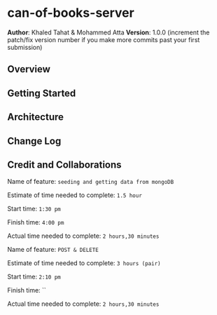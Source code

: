 # can-of-books-server

**Author**: Khaled Tahat & Mohammed Atta
**Version**: 1.0.0 (increment the patch/fix version number if you make more commits past your first submission)

## Overview
<!-- Provide a high level overview of what this application is and why you are building it, beyond the fact that it's an assignment for this class. (i.e. What's your problem domain?) -->

## Getting Started
<!-- What are the steps that a user must take in order to build this app on their own machine and get it running? -->

## Architecture
<!-- Provide a detailed description of the application design. What technologies (languages, libraries, etc) you're using, and any other relevant design information. -->

## Change Log
<!-- Use this area to document the iterative changes made to your application as each feature is successfully implemented. Use time stamps. Here's an example:

01-01-2001 4:59pm - Application now has a fully-functional express server, with a GET route for the location resource. -->

## Credit and Collaborations
<!-- Give credit (and a link) to other people or resources that helped you build this application. -->

Name of feature: `seeding and getting data from mongoDB`

Estimate of time needed to complete: `1.5 hour`

Start time: `1:30 pm`

Finish time: `4:00 pm`

Actual time needed to complete: `2 hours,30 minutes`

Name of feature: `POST & DELETE`

Estimate of time needed to complete: `3 hours (pair)`

Start time: `2:10 pm`

Finish time: ``

Actual time needed to complete: `2 hours,30 minutes`